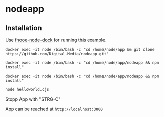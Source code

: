 # nodeapp

## Installation

Use [fhooe-node-dock]() for running this example.

```
docker exec -it node /bin/bash -c "cd /home/node/app && git clone https://github.com/Digital-Media/nodeapp.git"
```
```
docker exec -it node /bin/bash -c "cd /home/node/app/nodeapp && npm install"
```
```
docker exec -it node /bin/bash -c "cd /home/node/app/nodeapp && npm install"
```
```
node helloworld.cjs
```

Stopp App with "STRG-C"



App can be reached at `http://localhost:3000`